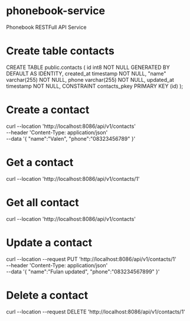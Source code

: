 # phonebook-service
Phonebook RESTFull API Service

# Create table contacts
CREATE TABLE public.contacts (
id int8 NOT NULL GENERATED BY DEFAULT AS IDENTITY,
created_at timestamp NOT NULL,
"name" varchar(255) NOT NULL,
phone varchar(255) NOT NULL,
updated_at timestamp NOT NULL,
CONSTRAINT contacts_pkey PRIMARY KEY (id)
);

# Create a contact
curl --location 'http://localhost:8086/api/v1/contacts' \
--header 'Content-Type: application/json' \
--data '{
"name":"Valen",
"phone":"08323456789"
}'

# Get a contact
curl --location 'http://localhost:8086/api/v1/contacts/1'

# Get all contact
curl --location 'http://localhost:8086/api/v1/contacts'

# Update a contact
curl --location --request PUT 'http://localhost:8086/api/v1/contacts/1' \
--header 'Content-Type: application/json' \
--data '{
"name":"Fulan updated",
"phone":"083234567899"
}'

# Delete a contact
curl --location --request DELETE 'http://localhost:8086/api/v1/contacts/1'
